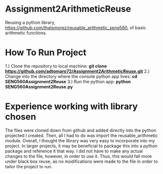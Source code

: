 # Assignment2ArithmeticReuse
Reusing a python library, https://github.com/thatsmorez/reusable_arithmetic_seng560, of basic arithmetic functions.
  
# How To Run Project
1.) Clone the repository to local machine: **git clone https://github.com/adtomaro72/Assignment2ArithmeticReuse.git**
2.) Change into the directory where the console python app lives: **cd SENG560Assignment2Reuse**
3.) Run the python app: **python SENG560Assignment2Reuse.py**

# Experience working with library chosen
The files were cloned down from github and added directly into the python projected I created. Then, all I had to do was import the reusable_arithmetic module. Overall, I thought the library was very easy to incorporate into my project. In larger projects, it may be beneficial to package this into a python package and reference it that way. I did not have to make any actual changes to the file, however, in order to use it. Thus, this would fall more under black box reuse, as no modifications were made to the file in order to tailor the project to run.
